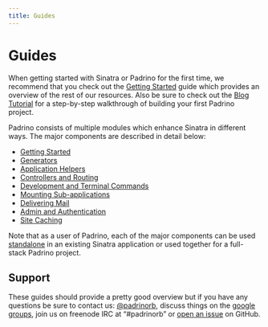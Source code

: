 ```yaml
---
title: Guides
---
```


# Guides

When getting started with Sinatra or Padrino for the first time, we recommend
that you check out the [Getting Started](/guides/getting-started "Getting
Started") guide which provides an overview of the rest of our resources. Also be
sure to check out the [Blog Tutorial](/guides/blog-tutorial "Blog Tutorial") for
a step-by-step walkthrough of building your first Padrino project.

Padrino consists of multiple modules which enhance Sinatra in different ways.
The major components are described in detail below:

- [Getting Started](/guides/getting-started "Getting Started")
- [Generators](/guides/generators "Generators")
- [Application Helpers](/guides/application-helpers "Application Helpers")
- [Controllers and Routing](/guides/controllers "Controllers and Routing")
- [Development and Terminal Commands](/guides/development-commands "Development
  and Terminal Commands")
- [Mounting Sub-applications](/guides/mounting-applications "Mounting
  Sub-applications")
- [Delivering Mail](/guides/padrino-mailer "Delivering Mail")
- [Admin and Authentication](/guides/padrino-admin "Admin and Authentication")
- [Site Caching](/guides/caching-support "Site Caching")

Note that as a user of Padrino, each of the major components can be used
[standalone](/guides/standalone-usage-in-sinatra "standalone") in an existing
Sinatra application or used together for a full-stack Padrino project.

## Support

These guides should provide a pretty good overview but if you have any questions
be sure to contact us: [@padrinorb](http://twitter.com/padrinorb "@padrinorb"),
discuss things on the
[google groups](https://groups.google.com/forum/?hl=en#!forum/padrino "google
groups"), join us on freenode IRC at “\#padrinorb” or
[open an issue](https://github.com/padrino/padrino-framework/issues "open an
issue") on GitHub.
